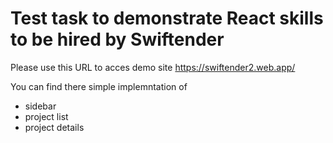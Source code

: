 # Test task to demonstrate React skills to be hired by Swiftender

Please use this URL to acces demo site https://swiftender2.web.app/

You can find there simple implemntation of

- sidebar
- project list
- project details
